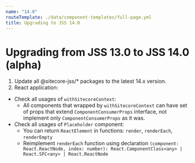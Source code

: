 ```yaml
---
name: "14.0"
routeTemplate: ./data/component-templates/full-page.yml
title: Upgrading to JSS 14.0
---
```


# Upgrading from JSS 13.0 to JSS 14.0 (alpha)

1. Update all @sitecore-jss/* packages to the latest 14.x version.
1. React application:
*	Check all usages of `withSitecoreContext`:
	-	All components that wrapped by `withSitecoreContext` can have set of props that extend `ComponentConsumerProps` interface, not implement only `ComponentConsumerProps` as it was.
* Check all usages of `Placeholder` component:
	- You can return `ReactElement` in functions: `render`, `renderEach`, `renderEmpty`
	- Reimplement `renderEach` function using declaration `(component: React.ReactNode, index: number): React.ComponentClass<any> | React.SFC<any> | React.ReactNode` 
